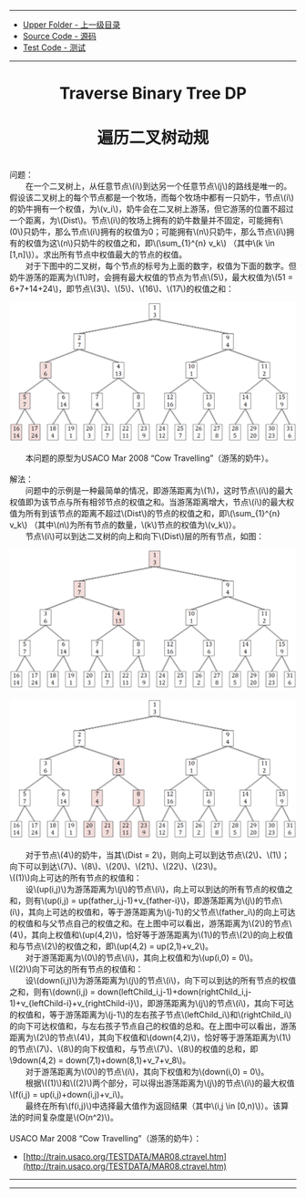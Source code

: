 <script type="text/javascript" async src="//cdn.bootcss.com/mathjax/2.7.0/MathJax.js?config=TeX-AMS-MML_HTMLorMML"></script>
<script type="text/javascript" async src="https://cdnjs.cloudflare.com/ajax/libs/mathjax/2.7.1/MathJax.js?config=TeX-MML-AM_CHTML"></script>

--------
* [Upper Folder - 上一级目录](../../)
* [Source Code - 源码](https://github.com/zhaochenyou/Way-to-Algorithm/blob/master/src/DynamicProgramming/TreeDP/TraverseBinaryTreeDP.hpp)
* [Test Code - 测试](https://github.com/zhaochenyou/Way-to-Algorithm/blob/master/src/DynamicProgramming/TreeDP/TraverseBinaryTreeDP.cpp)

--------

<div>
<h1 align="center">Traverse Binary Tree DP</h1>
<h1 align="center">遍历二叉树动规</h1>
<br>
问题： <br>
&emsp;&emsp;在一个二叉树上，从任意节点\(i\)到达另一个任意节点\(j\)的路线是唯一的。假设该二叉树上的每个节点都是一个牧场，而每个牧场中都有一只奶牛，节点\(i\)的奶牛拥有一个权值，为\(v_i\)，奶牛会在二叉树上游荡，但它游荡的位置不超过一个距离，为\(Dist\)。节点\(i\)的牧场上拥有的奶牛数量并不固定，可能拥有\(0\)只奶牛，那么节点\(i\)拥有的权值为0；可能拥有\(n\)只奶牛，那么节点\(i\)拥有的权值为这\(n\)只奶牛的权值之和，即\(\sum_{1}^{n} v_k\) （其中\(k \in [1,n]\)）。求出所有节点中权值最大的节点的权值。 <br>
&emsp;&emsp;对于下图中的二叉树，每个节点的标号为上面的数字，权值为下面的数字。但奶牛游荡的距离为\(1\)时，会拥有最大权值的节点为节点\(5\)，最大权值为\(51 = 6+7+14+24\)，即节点\(3\)、\(5\)、\(16\)、\(17\)的权值之和： <br>
<p align="center"><img src="../res/TraverseBinaryTreeDP1.png" /></p>
&emsp;&emsp;本问题的原型为USACO Mar 2008 “Cow Travelling”（游荡的奶牛）。 <br>
<br>
解法： <br>
&emsp;&emsp;问题中的示例是一种最简单的情况，即游荡距离为\(1\)，这时节点\(i\)的最大权值即为该节点与所有相邻节点的权值之和。当游荡距离增大，节点\(i\)的最大权值为所有到该节点的距离不超过\(Dist\)的节点的权值之和，即\(\sum_{1}^{n} v_k\) （其中\(n\)为所有节点的数量，\(k\)节点的权值为\(v_k\)）。 <br>
&emsp;&emsp;节点\(i\)可以到达二叉树的向上和向下\(Dist\)层的所有节点，如图： <br>
<p align="center"><img src="../res/TraverseBinaryTreeDP2.png" /></p>
<p align="center"><img src="../res/TraverseBinaryTreeDP3.png" /></p>
&emsp;&emsp;对于节点\(4\)的奶牛，当其\(Dist = 2\)，则向上可以到达节点\(2\)、\(1\)；向下可以到达\(7\)、\(8\)、\(20\)、\(21\)、\(22\)、\(23\)。 <br>
\((1)\)向上可达的所有节点的权值和： <br>
&emsp;&emsp;设\(up(i,j)\)为游荡距离为\(j\)的节点\(i\)，向上可以到达的所有节点的权值之和，则有\(up(i,j) = up(father_i,j-1)+v_{father-i}\)，即游荡距离为\(j\)的节点\(i\)，其向上可达的权值和，等于游荡距离为\(j-1\)的父节点\(father_i\)的向上可达的权值和与父节点自己的权值之和。在上图中可以看出，游荡距离为\(2\)的节点\(4\)，其向上权值和\(up(4,2)\)，恰好等于游荡距离为\(1\)的节点\(2\)的向上权值和与节点\(2\)的权值之和，即\(up(4,2) = up(2,1)+v_2\)。 <br>
&emsp;&emsp;对于游荡距离为\(0\)的节点\(i\)，其向上权值和为\(up(i,0) = 0\)。 <br>
\((2)\)向下可达的所有节点的权值和： <br>
&emsp;&emsp;设\(down(i,j)\)为游荡距离为\(j\)的节点\(i\)，向下可以到达的所有节点的权值之和，则有\(down(i,j) = down(leftChild_i,j-1)+down(rightChild_i,j-1)+v_{leftChild-i}+v_{rightChild-i}\)，即游荡距离为\(j\)的节点\(i\)，其向下可达的权值和，等于游荡距离为\(j-1\)的左右孩子节点\(leftChild_i\)和\(rightChild_i\)的向下可达权值和，与左右孩子节点自己的权值的总和。在上图中可以看出，游荡距离为\(2\)的节点\(4\)，其向下权值和\(down(4,2)\)，恰好等于游荡距离为\(1\)的节点\(7\)、\(8\)的向下权值和，与节点\(7\)、\(8\)的权值的总和，即\9down(4,2) = down(7,1)+down(8,1)+v_7+v_8\)。 <br>
&emsp;&emsp;对于游荡距离为\(0\)的节点\(i\)，其向下权值和为\(down(i,0) = 0\)。 <br>
&emsp;&emsp;根据\((1)\)和\((2)\)两个部分，可以得出游荡距离为\(j\)的节点\(i\)的最大权值\(f(i,j) = up(i,j)+down(i,j)+v_i\)。 <br>
&emsp;&emsp;最终在所有\(f(i,j)\)中选择最大值作为返回结果（其中\(i,j \in [0,n)\)）。该算法的时间复杂度是\(O(n^2)\)。 <br>
</div>
<br>
USACO Mar 2008 “Cow Travelling”（游荡的奶牛）：

* [http://train.usaco.org/TESTDATA/MAR08.ctravel.htm](http://train.usaco.org/TESTDATA/MAR08.ctravel.htm)

--------
--------
